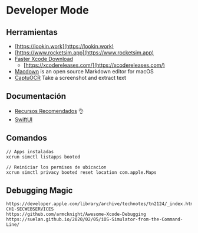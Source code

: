 # Developer Mode

## Herramientas


* [https://lookin.work](https://lookin.work)
* [https://www.rocketsim.app](https://www.rocketsim.app)
* [Faster Xcode Download ](https://github.com/vineetchoudhary/Downloader-for-Apple-Developers)
	* [https://xcodereleases.com/](https://xcodereleases.com/) 
* [Macdown](https://macdown.uranusjr.com) is an open source Markdown editor for macOS
* [CaptuOCR](https://github.com/carlos-chaguendo/capture-ocr) Take a screenshot and extract text


## Documentación

* [Recursos Recomendados](recursos.md) :ok_hand:
* [SwiftUI](swift-ui.md) 

## Comandos


```
// Apps instaladas
xcrun simctl listapps booted

// Reiniciar los permisos de ubicacion
xcrun simctl privacy booted reset location com.apple.Maps
```

##  Debugging Magic 
```
https://developer.apple.com/library/archive/technotes/tn2124/_index.html#//apple_ref/doc/uid/DTS10003391-CH1-SECWEBSERVICES
https://github.com/armcknight/Awesome-Xcode-Debugging
https://suelan.github.io/2020/02/05/iOS-Simulator-from-the-Command-Line/
```
